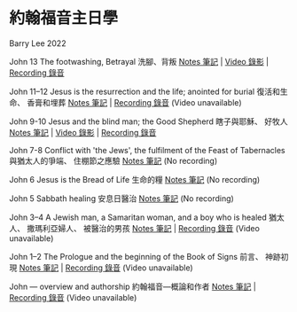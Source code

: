 #  約翰福音主日學
Barry Lee 2022

John 13 The footwashing, Betrayal 洗腳、背叛
[Notes 筆記](https://github.com/barrylee10/gospelofjohn/blob/main/John_13.md) | [Video 錄影](https://www.dropbox.com/s/zmy7nptx1bfr17a/John%2013%20footwashing%2C%20betrayal.mp4?raw=1) | [Recording 錄音](https://www.dropbox.com/s/j4rh8fpjhx3leam/John%2013%20footwashing%2C%20betrayal%20%28audio%20only%29.m4a?raw=1)

John 11–12 Jesus is the resurrection and the life; anointed for burial 復活和生命、 香膏和埋葬
[Notes 筆記](https://github.com/barrylee10/gospelofjohn/blob/main/John_11-12.md)  | [Recording 錄音](https://www.dropbox.com/s/op2wid7mb1zaarc/John%2011%E2%80%9312%20audio.m4a?raw=1) (Video unavailable)

John 9-10 Jesus and the blind man; the Good Shepherd 瞎子與耶穌、 好牧人
[Notes 筆記](https://github.com/barrylee10/gospelofjohn/blob/main/John_09-10.md) | [Video 錄影](https://www.dropbox.com/s/7we5zs9vp59urtr/John%2009%E2%80%9310%20video.mp4?raw=1) | [Recording 錄音](https://www.dropbox.com/s/oo25hwqy4rsnp2b/John%2009%E2%80%9310%20audio.m4a?raw=1)

John 7-8 Conflict with 'the Jews', the fulfilment of the Feast of Tabernacles 與猶太人的爭端、 住棚節之應驗
[Notes 筆記](https://github.com/barrylee10/gospelofjohn/blob/main/John_07-08.md) (No recording)

John 6 Jesus is the Bread of Life 生命的糧
[Notes 筆記](https://padlet.com/gospel/john6) (No recording)

John 5 Sabbath healing 安息日醫治
[Notes 筆記](https://padlet.com/gospel/john5) (No recording)

John 3–4 A Jewish man, a Samaritan woman, and a boy who is healed 猶太人、 撒瑪利亞婦人、 被醫治的男孩
[Notes 筆記](https://github.com/barrylee10/gospelofjohn/blob/main/John_03-04.md) | [Recording 錄音](https://www.dropbox.com/s/moh9y1tmvkncvd5/John%2003-04.mp3?raw=1) (Video unavailable)

John 1–2 The Prologue and the beginning of the Book of Signs 前言、 神跡初現
[Notes 筆記](https://github.com/barrylee10/gospelofjohn/blob/main/John_01-02.md) | [Recording 錄音](https://www.dropbox.com/s/4n1k8oyochfj0lb/John%2001%E2%80%9302.mp3?raw=1) (Video unavailable)

John — overview and authorship 約翰福音—概論和作者
[Notes 筆記](https://github.com/barrylee10/gospelofjohn/blob/main/John_00.md) | [Recording 錄音](https://www.dropbox.com/s/c71sneyw9dbshgj/John%2000%20overview%20and%20authorship%20%E6%A6%82%E8%AB%96%E8%88%87%E4%BD%9C%E8%80%85.mp3?raw=1) (Video unavailable)
